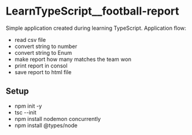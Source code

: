 # LearnTypeScript\_\_football-report

Simple application created during learning TypeScript.
Application flow:

- read csv file
- convert string to number
- convert string to Enum
- make report how many matches the team won
- print report in consol
- save report to html file

## Setup

- npm init -y
- tsc --init
- npm install nodemon concurrently
- npm install @types/node
